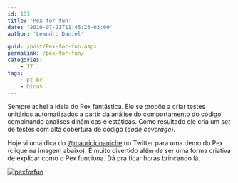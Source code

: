 ```yaml
---
id: 101
title: 'Pex for fun'
date: '2010-07-21T11:45:23-03:00'
author: 'Leandro Daniel'

guid: /post/Pex-for-fun.aspx
permalink: /pex-for-fun/
categories:
    - IT
tags:
    - pt-br
    - Dicas
---
```


Sempre achei a ideia do Pex fantástica. Ele se propõe a criar testes unitários automatizados a partir da análise do comportamento do código, combinando analises dinâmicas e estáticas. Como resultado ele cria um *set* de testes com alta cobertura de código (*code coverage*).

Hoje vi uma dica do [@mauricionaniche](http://twitter.com/mauricioaniche) no Twitter para uma demo do Pex (clique na imagem abaixo). É muito divertido além de ser uma forma criativa de explicar como o Pex funciona. Dá pra ficar horas brincando lá.

[![pexforfun](http://leandrodaniel.com/pics/pexforfun.png "pexforfun")](http://pexforfun.com/)

